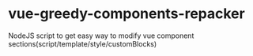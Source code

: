 # vue-greedy-components-repacker
NodeJS script to get easy way to modify vue component sections(script/template/style/customBlocks)
